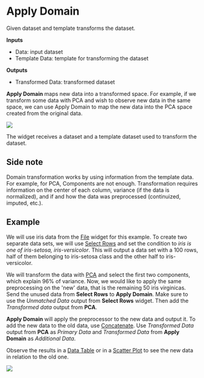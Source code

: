 Apply Domain
============

Given dataset and template transforms the dataset.

**Inputs**

- Data: input dataset
- Template Data: template for transforming the dataset

**Outputs**

- Transformed Data: transformed dataset

**Apply Domain** maps new data into a transformed space. For example, if we transform some data with PCA and wish to observe new data in the same space, we can use Apply Domain to map the new data into the PCA space created from the original data.

![](images/ApplyDomain.png)

The widget receives a dataset and a template dataset used to transform the dataset.

Side note
--------

Domain transformation works by using information from the template data. For example, for PCA, Components are not enough. Transformation requires information on the center of each column, variance (if the data is normalized), and if and how the data was preprocessed (continuized, imputed, etc.).

Example
-------

We will use iris data from the [File](../data/file.md) widget for this example. To create two separate data sets, we will use [Select Rows](../data/selectrows.md) and set the condition to *iris is one of iris-setosa, iris-versicolor*. This will output a data set with a 100 rows, half of them belonging to iris-setosa class and the other half to iris-versicolor.

We will transform the data with [PCA](../unsupervised/PCA.md) and select the first two components, which explain 96% of variance. Now, we would like to apply the same preprocessing on the 'new' data, that is the remaining 50 iris virginicas. Send the unused data from **Select Rows** to **Apply Domain**. Make sure to use the *Unmatched Data* output from **Select Rows** widget. Then add the *Transformed data* output from **PCA**.

**Apply Domain** will apply the preprocessor to the new data and output it. To add the new data to the old data, use [Concatenate](../data/concatenate.md). Use *Transformed Data* output from **PCA** as *Primary Data* and *Transformed Data* from **Apply Domain** as *Additional Data*.

Observe the results in a [Data Table](../data/datatable.md) or in a [Scatter Plot](../visualize/scatterplot.md) to see the new data in relation to the old one.

![](images/ApplyDomain-Example.png)
